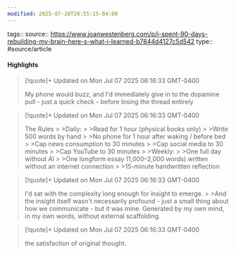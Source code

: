 ```yaml
---
modified: 2025-07-20T20:55:15-04:00
---
```

tags::
source:: https://www.joanwestenberg.com/p/i-spent-90-days-rebuilding-my-brain-here-s-what-i-learned-b7844d4127c5d542
type:: #source/article

#### Highlights

> [!quote]+ Updated on Mon Jul 07 2025 06:16:33 GMT-0400
>
> My phone would buzz, and I&#39;d immediately give in to the dopamine pull - just a quick check - before losing the thread entirely

> [!quote]+ Updated on Mon Jul 07 2025 06:16:33 GMT-0400
>
> The Rules
&gt;
&gt;Daily:
&gt;
&gt;Read for 1 hour (physical books only)
&gt;
&gt;Write 500 words by hand
&gt;
&gt;No phone for 1 hour after waking / before bed
&gt;
&gt;Cap news consumption to 30 minutes
&gt;
&gt;Cap social media to 30 minutes
&gt;
&gt;Cap YouTube to 30 minutes
&gt;
&gt;Weekly:
&gt;
&gt;One full day without AI
&gt;
&gt;One longform essay (1,000–2,000 words) written without an internet connection
&gt;
&gt;15-minute handwritten reflection

> [!quote]+ Updated on Mon Jul 07 2025 06:16:33 GMT-0400
>
> I&#39;d sat with the complexity long enough for insight to emerge.
&gt;
&gt;And the insight itself wasn&#39;t necessarily profound - just a small thing about how we communicate - but it was mine. Generated by my own mind, in my own words, without external scaffolding.

> [!quote]+ Updated on Mon Jul 07 2025 06:16:33 GMT-0400
>
> the satisfaction of original thought.
